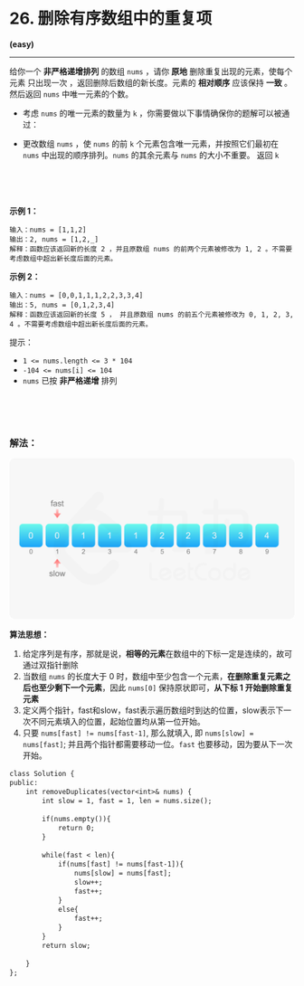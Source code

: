 # 26. 删除有序数组中的重复项
**(easy)**

---

给你一个 **非严格递增排列** 的数组 `nums` ，请你 **原地** 删除重复出现的元素，使每个元素 只出现一次 ，返回删除后数组的新长度。元素的 **相对顺序** 应该保持 **一致** 。然后返回 `nums` 中唯一元素的个数。

- 考虑 `nums` 的唯一元素的数量为 `k` ，你需要做以下事情确保你的题解可以被通过：

- 更改数组 `nums` ，使 `nums` 的前 `k` 个元素包含唯一元素，并按照它们最初在 `nums` 中出现的顺序排列。`nums` 的其余元素与 `nums` 的大小不重要。
返回 `k` 

<br>
<br>
<br>

**示例 1：**

    输入：nums = [1,1,2]
    输出：2, nums = [1,2,_]
    解释：函数应该返回新的长度 2 ，并且原数组 nums 的前两个元素被修改为 1, 2 。不需要考虑数组中超出新长度后面的元素。

**示例 2：**

    输入：nums = [0,0,1,1,1,2,2,3,3,4]
    输出：5, nums = [0,1,2,3,4]
    解释：函数应该返回新的长度 5 ， 并且原数组 nums 的前五个元素被修改为 0, 1, 2, 3, 4 。不需要考虑数组中超出新长度后面的元素。
 

提示：

- `1 <= nums.length <= 3 * 104`
- `-104 <= nums[i] <= 104`
- `nums` 已按 **非严格递增** 排列


<br>
<br>
<br>

### 解法：
![alt text](image.png)


**算法思想：**
1. 给定序列是有序，那就是说，**相等的元素**在数组中的下标一定是连续的，故可通过双指针删除
2. 当数组 `nums` 的长度大于 0 时，数组中至少包含一个元素，**在删除重复元素之后也至少剩下一个元素**，因此 `nums[0]` 保持原状即可，**从下标 1 开始删除重复元素**
3. 定义两个指针，fast和slow，fast表示遍历数组时到达的位置，slow表示下一次不同元素填入的位置，起始位置均从第一位开始。
4. 只要 `nums[fast] != nums[fast-1]`, 那么就填入, 即 `nums[slow] = nums[fast]`; 并且两个指针都需要移动一位。`fast` 也要移动，因为要从下一次开始。


```cpp{.line-numbers}
class Solution {
public:
    int removeDuplicates(vector<int>& nums) {
        int slow = 1, fast = 1, len = nums.size();

        if(nums.empty()){
            return 0;
        }

        while(fast < len){
            if(nums[fast] != nums[fast-1]){
                nums[slow] = nums[fast];
                slow++;
                fast++;
            }
            else{
                fast++;
            }
        }
        return slow;

    }
};
```